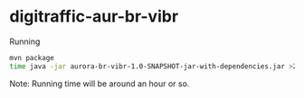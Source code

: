 # digitraffic-aur-br-vibr

Running
```bash
mvn package
time java -jar aurora-br-vibr-1.0-SNAPSHOT-jar-with-dependencies.jar >2018-04-25-listing.txt
```
Note: Running time will be around an hour or so.

